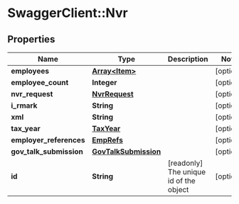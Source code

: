 # SwaggerClient::Nvr

## Properties
Name | Type | Description | Notes
------------ | ------------- | ------------- | -------------
**employees** | [**Array&lt;Item&gt;**](Item.md) |  | [optional] 
**employee_count** | **Integer** |  | [optional] 
**nvr_request** | [**NvrRequest**](NvrRequest.md) |  | [optional] 
**i_rmark** | **String** |  | [optional] 
**xml** | **String** |  | [optional] 
**tax_year** | [**TaxYear**](TaxYear.md) |  | [optional] 
**employer_references** | [**EmpRefs**](EmpRefs.md) |  | [optional] 
**gov_talk_submission** | [**GovTalkSubmission**](GovTalkSubmission.md) |  | [optional] 
**id** | **String** | [readonly] The unique id of the object | [optional] 

